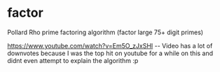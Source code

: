 # factor
Pollard Rho prime factoring algorithm (factor large 75+ digit primes)

https://www.youtube.com/watch?v=Em5O_zJxSHI -- Video has a lot of downvotes because I was the top hit on youtube for a while on this and didnt even attempt to explain the algorithm :p
